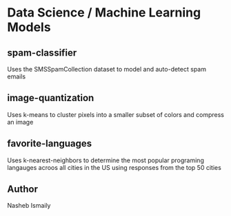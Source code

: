 # Data Science / Machine Learning Models

## spam-classifier

Uses the SMSSpamCollection dataset to model and auto-detect spam emails

## image-quantization

Uses k-means to cluster pixels into a smaller subset of colors and compress an image

## favorite-languages

Uses k-nearest-neighbors to determine the most popular programing langauges acroos all cities in the US using responses from the top 50 cities


## Author

Nasheb Ismaily
